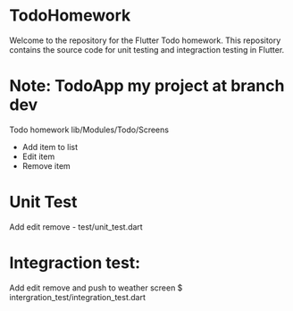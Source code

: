 # TodoHomework
Welcome to the repository for the Flutter Todo homework. This repository contains the source code for unit testing and integraction testing in Flutter.
# Note: TodoApp my project at branch dev
Todo homework lib/Modules/Todo/Screens
- Add item to list
- Edit item
- Remove item
# Unit Test
Add edit remove - test/unit_test.dart
# Integraction test:
Add edit remove and push to weather screen $ intergration_test/integration_test.dart
